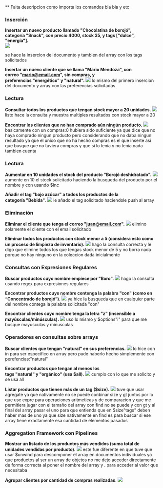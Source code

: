 ** Falta descripcion como importa los comandos bla bla y etc 

### Inserción

**Insertar un nuevo producto llamado "Chocolatina de borojó", categoría "Snack", con precio 4000, stock 35, y tags ["dulce", "energía"].**  
![](capturas/1.png)

se hace la insercion del documento y tambien del array con los tags solicitados

**Insertar un nuevo cliente que se llama "Mario Mendoza", con correo "mario@email.com", sin compras, y preferencias "energético" y "natural".**
![](capturas/2.png)
lo mismo del primero insercion del documento y array con las preferencias solicitadas


### Lectura

**Consultar todos los productos que tengan stock mayor a 20 unidades.**
![](capturas/3.png)
listo hace la consulta y muestra multiples resultados con stock mayor a 20


**Encontrar los clientes que no han comprado aún ningún producto.**
![](capturas/4.png)
basicamente con un compras:0 hubiera sido suficiente ya que dice que no haya comprado ningun producto pero considerando que no daba ningun resultado ya  que el unico que no ha hecho compras es el que inserte asi que busque que no tuviera compras y que si lo tenia y no tenia nada tambien cuenta 


### Lectura

**Aumentar en 10 unidades el stock del producto "Borojó deshidratado".**
![](capturas/5.png)
aumente en 10 el stock solicitado haciendo la busqueda del producto por el nombre y con usando $inc

**Añadir el tag "bajo azúcar" a todos los productos de la categoría "Bebida".**
![](capturas/6.png)
le añado el tag solicitado haciendole push al array 


### Eliminación

**Eliminar el cliente que tenga el correo "juan@email.com".**
![](capturas/7.png)
elimino solamente el cliente con el email solicitado

**Eliminar todos los productos con stock menor a 5 (considera esto como un proceso de limpieza de inventario).**
![](capturas/8.png)
hago la consulta correcta y le digo que elimine todos los que tengas stock menor de 5 y no borra nada porque no hay ninguno en la coleccion dada inicialmente


### Consultas con Expresiones Regulares

**Buscar productos cuyo nombre empiece por "Boro".**
![](capturas/9.png)
hago la consulta usando regex para expresiones regulares 

**Encontrar productos cuyo nombre contenga la palabra "con" (como en “Concentrado de borojó”).**
![](capturas/10.png)
ya hice la busqueda que en cualquier parte del nombre contega la palabra solicitada "con"

**Encontrar clientes cuyo nombre tenga la letra "z" (insensible a mayúsculas/minúsculas).**
![](capturas/11.png)
uso lo mismo y $options"i" para que me busque mayusculas y minusculas 

### Operadores en consultas sobre arrays

**Buscar clientes que tengan "natural" en sus preferencias.**
![](capturas/12.png)
lo hice con in para ser especifico en array pero pude haberlo hecho simplemente con perefencias:"natural"

**Encontrar productos que tengan al menos los tags "natural" y "orgánico" (usa $all).**
![](capturas/13.png)
cumplo con lo que me solicito y se usa all

**Listar productos que tienen más de un tag ($size).**
![](capturas/14.png)
tuve que usar agregate ya que nativamente no se puede conbinar size y gt juntos por lo que use expre para operaciones aritmeticas y de comparacion y que me permitiera jugar con el tamaño del array con find no se puede y con gt y al final del array pasar el uno para que entienda que en $size"tags" deben haber mas de uno ya que size nativamente en find es para buscar si ese array tiene exactamente esa cantidad de elementos pasados

### Aggregation Framework con Pipelines

**Mostrar un listado de los productos más vendidos (suma total de unidades vendidas por producto).**
![](capturas/15.png)
este fue diferente en que tuve que usar $unwind para descomponer el array en documentos individuales ya que productos al ser un array de objetos no me dejo acceder directamente de forma correcta al poner el nombre del array y . para acceder al valor que necesitaba 

**Agrupar clientes por cantidad de compras realizadas.**
![](capturas/16.png)


